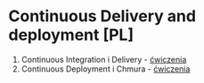 # Continuous Delivery and deployment [PL]

1. Continuous Integration i Delivery - [ćwiczenia](01/README.md)
2. Continuous Deployment i Chmura - [ćwiczenia](02/README.md)
